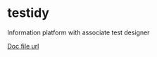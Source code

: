 # testidy
Information platform with associate test designer

[Doc file url](https://drive.google.com/open?id=0B9mblwYl4IkKM2xvbmo4bFhxc00)
